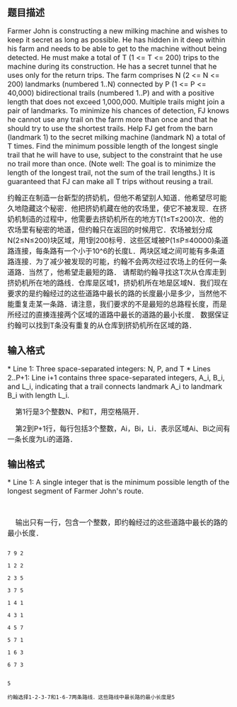 ## 题目描述

<p><span style="font-size: medium">Farmer John is constructing a new milking machine and wishes to keep it secret as long as possible. He has hidden in it deep within his farm and needs to be able to get to the machine without being detected. He must make a total of T (1 <= T <= 200) trips to the machine during its construction. He has a secret tunnel that he uses only for the return trips. The farm comprises N (2 <= N <= 200) landmarks (numbered 1..N) connected by P (1 <= P <= 40,000) bidirectional trails (numbered 1..P) and with a positive length that does not exceed 1,000,000. Multiple trails might join a pair of landmarks. To minimize his chances of detection, FJ knows he cannot use any trail on the farm more than once and that he should try to use the shortest trails. Help FJ get from the barn (landmark 1) to the secret milking machine (landmark N) a total of T times. Find the minimum possible length of the longest single trail that he will have to use, subject to the constraint that he use no trail more than once. (Note well: The goal is to minimize the length of the longest trail, not the sum of the trail lengths.) It is guaranteed that FJ can make all T trips without reusing a trail. </span></p>
<div>
 <span style="font-size: medium">约翰正在制造一台新型的挤奶机，但他不希望别人知道．他希望尽可能久地隐藏这个秘密．</span><span style="font-size: medium">他把挤奶机藏在他的农场里，使它不被发现．在挤奶机制造的过程中，他需要去挤奶机所在的地方T(1≤T≤200)次．他的农场里有秘密的地道，但约翰只在返回的时候用它．</span><span style="font-size: medium">农场被划分成N(2≤N≤200)块区域，用1到200标号．这些区域被P(1≤P≤40000)条道路连接，每条路有一个小于10^6的长度L．两块区域之间可能有多条道路连接．</span><span style="font-size: medium">为了减少被发现的可能，约翰不会两次经过农场上的任何一条道路．当然了，他希望走最短的路． 请帮助约翰寻找这T次从仓库走到挤奶机所在地的路线．仓库是区域1，挤奶机所在地是区域N．我们现在要求的是约翰经过的这些道路中最长的路的长度最小是多少，当然他不能重复走某一条路．请注意，我们要求的不是最短的总路程长度，而是所经过的直揍连接两个区域的道路中最长的道路的最小长度． 数据保证约翰可以找到T条没有重复的从仓库到挤奶机所在区域的路．</span>
</div>

## 输入格式

<p><span style="font-size: medium">* Line 1: Three space-separated integers: N, P, and T * Lines 2..P+1: Line i+1 contains three space-separated integers, A_i, B_i, and L_i, indicating that a trail connects landmark A_i to landmark B_i with length L_i. </span></p>
<div>
 <span style="font-size: medium">    第1行是3个整数N、P和T，用空格隔开．</span>
</div>
<div>
 <span style="font-size: medium">    第2到P+1行，每行包括3个整数，Ai，Bi，Li．表示区域Ai、Bi之间有一条长度为Li的道路．</span>
</div>

## 输出格式

<p><span style="font-size: medium">* Line 1: A single integer that is the minimum possible length of the longest segment of Farmer John's route. </span></p>
<div>
 <span style="font-size: medium"> </span>
</div>
<div>
 <span style="font-size: medium">    输出只有一行，包含一个整数，即约翰经过的这些道路中最长的路的最小长度．</span>
</div>

```input1
7 9 2
1 2 2
2 3 5
3 7 5
1 4 1
4 3 1
4 5 7
5 7 1
1 6 3
6 7 3
```
```output1
5
约翰选择1-2-3-7和1-6-7两条路线．这些路线中最长路的最小长度是5
```

